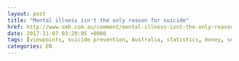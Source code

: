 ```yaml
---
layout: post
title: "Mental illness isn't the only reason for suicide"
href: http://www.smh.com.au/comment/mental-illness-isnt-the-only-reason-for-suicide-20170330-gvaa1p.html
date: 2017-11-07 03:20:05 +0000
tags: [viewpoints, suicide prevention, Australia, statistics, money, senior citizens, loneliness]
categories: EN
---
```

